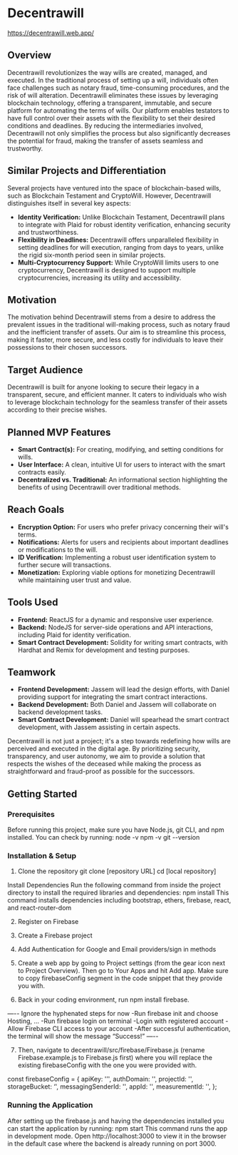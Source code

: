 # Decentrawill
https://decentrawill.web.app/
## Overview

Decentrawill revolutionizes the way wills are created, managed, and executed. In the traditional process of setting up a will, individuals often face challenges such as notary fraud, time-consuming procedures, and the risk of will alteration. Decentrawill eliminates these issues by leveraging blockchain technology, offering a transparent, immutable, and secure platform for automating the terms of wills. Our platform enables testators to have full control over their assets with the flexibility to set their desired conditions and deadlines. By reducing the intermediaries involved, Decentrawill not only simplifies the process but also significantly decreases the potential for fraud, making the transfer of assets seamless and trustworthy.

## Similar Projects and Differentiation

Several projects have ventured into the space of blockchain-based wills, such as Blockchain Testament and CryptoWill. However, Decentrawill distinguishes itself in several key aspects:

- **Identity Verification:** Unlike Blockchain Testament, Decentrawill plans to integrate with Plaid for robust identity verification, enhancing security and trustworthiness.
- **Flexibility in Deadlines:** Decentrawill offers unparalleled flexibility in setting deadlines for will execution, ranging from days to years, unlike the rigid six-month period seen in similar projects.
- **Multi-Cryptocurrency Support:** While CryptoWill limits users to one cryptocurrency, Decentrawill is designed to support multiple cryptocurrencies, increasing its utility and accessibility.

## Motivation

The motivation behind Decentrawill stems from a desire to address the prevalent issues in the traditional will-making process, such as notary fraud and the inefficient transfer of assets. Our aim is to streamline this process, making it faster, more secure, and less costly for individuals to leave their possessions to their chosen successors.

## Target Audience

Decentrawill is built for anyone looking to secure their legacy in a transparent, secure, and efficient manner. It caters to individuals who wish to leverage blockchain technology for the seamless transfer of their assets according to their precise wishes.

## Planned MVP Features

- **Smart Contract(s):** For creating, modifying, and setting conditions for wills.
- **User Interface:** A clean, intuitive UI for users to interact with the smart contracts easily.
- **Decentralized vs. Traditional:** An informational section highlighting the benefits of using Decentrawill over traditional methods.

## Reach Goals

- **Encryption Option:** For users who prefer privacy concerning their will's terms.
- **Notifications:** Alerts for users and recipients about important deadlines or modifications to the will.
- **ID Verification:** Implementing a robust user identification system to further secure will transactions.
- **Monetization:** Exploring viable options for monetizing Decentrawill while maintaining user trust and value.

## Tools Used

- **Frontend:** ReactJS for a dynamic and responsive user experience.
- **Backend:** NodeJS for server-side operations and API interactions, including Plaid for identity verification.
- **Smart Contract Development:** Solidity for writing smart contracts, with Hardhat and Remix for development and testing purposes.

## Teamwork

- **Frontend Development:** Jassem will lead the design efforts, with Daniel providing support for integrating the smart contract interactions.
- **Backend Development:** Both Daniel and Jassem will collaborate on backend development tasks.
- **Smart Contract Development:** Daniel will spearhead the smart contract development, with Jassem assisting in certain aspects.

Decentrawill is not just a project; it's a step towards redefining how wills are perceived and executed in the digital age. By prioritizing security, transparency, and user autonomy, we aim to provide a solution that respects the wishes of the deceased while making the process as straightforward and fraud-proof as possible for the successors.

## Getting Started

### Prerequisites

Before running this project, make sure you have Node.js, git CLI, and npm installed. You can check by running:
node -v
npm -v
git --version

### Installation & Setup

1. Clone the repository
   git clone [repository URL] cd [local repository]

Install Dependencies
Run the following command from inside the project directory to install the required libraries and dependencies:
npm install
This command installs dependencies including bootstrap, ethers, firebase, react, and react-router-dom

2. Register on Firebase

3. Create a Firebase project

4. Add Authentication for Google and Email providers/sign in methods

5. Create a web app by going to Project settings (from the gear icon next to Project Overview). Then go to Your Apps and hit Add app. Make sure to copy firebaseConfig segment in the code snippet that they provide you with.

6. Back in your coding environment, run npm install firebase.

—--
Ignore the hyphenated steps for now
-Run firebase init and choose Hosting, …
-Run firebase login on terminal
-Login with registered account
-Allow Firebase CLI access to your account
-After successful authentication, the terminal will show the message “Success!”
—--

7. Then, navigate to decentrawill/src/firebase/Firebase.js (rename Firebase.example.js to Firebase.js first) where you will replace the existing firebaseConfig with the one you were provided with.

const firebaseConfig = {
apiKey: '’',
authDomain: '',
projectId: '',
storageBucket: ‘',
messagingSenderId: '',
appId: '',
measurementId: '',
};

### Running the Application

After setting up the firebase.js and having the dependencies installed you can start the application by running:
npm start This command runs the app in development mode. Open http://localhost:3000 to view it in the browser in the default case where the backend is already running on port 3000.
